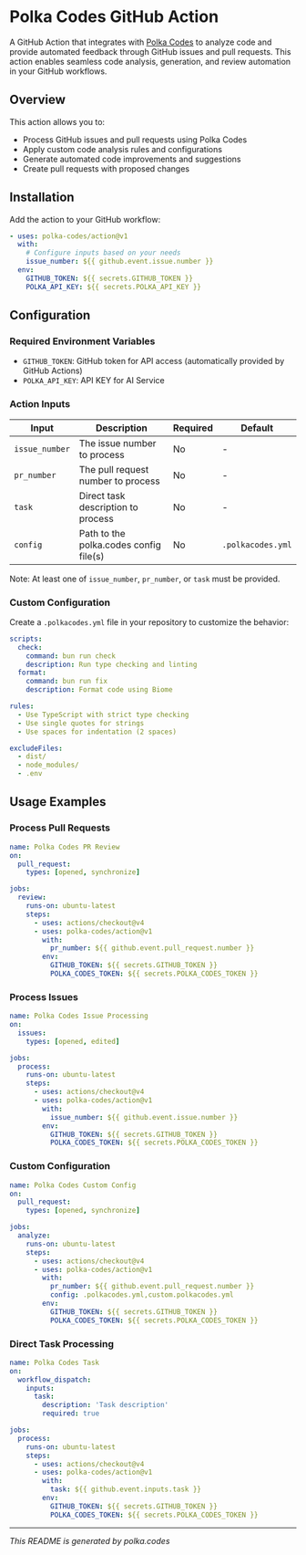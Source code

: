 # Polka Codes GitHub Action

A GitHub Action that integrates with [Polka Codes](https://github.com/polka-codes/polka-codes) to analyze code and provide automated feedback through GitHub issues and pull requests. This action enables seamless code analysis, generation, and review automation in your GitHub workflows.

## Overview

This action allows you to:
- Process GitHub issues and pull requests using Polka Codes
- Apply custom code analysis rules and configurations
- Generate automated code improvements and suggestions
- Create pull requests with proposed changes

## Installation

Add the action to your GitHub workflow:

```yaml
- uses: polka-codes/action@v1
  with:
    # Configure inputs based on your needs
    issue_number: ${{ github.event.issue.number }}
  env:
    GITHUB_TOKEN: ${{ secrets.GITHUB_TOKEN }}
    POLKA_API_KEY: ${{ secrets.POLKA_API_KEY }}
```

## Configuration

### Required Environment Variables

- `GITHUB_TOKEN`: GitHub token for API access (automatically provided by GitHub Actions)
- `POLKA_API_KEY`: API KEY for AI Service

### Action Inputs

| Input | Description | Required | Default |
|-------|-------------|----------|---------|
| `issue_number` | The issue number to process | No | - |
| `pr_number` | The pull request number to process | No | - |
| `task` | Direct task description to process | No | - |
| `config` | Path to the polka.codes config file(s) | No | `.polkacodes.yml` |

Note: At least one of `issue_number`, `pr_number`, or `task` must be provided.

### Custom Configuration

Create a `.polkacodes.yml` file in your repository to customize the behavior:

```yaml
scripts:
  check:
    command: bun run check
    description: Run type checking and linting
  format:
    command: bun run fix
    description: Format code using Biome

rules:
  - Use TypeScript with strict type checking
  - Use single quotes for strings
  - Use spaces for indentation (2 spaces)

excludeFiles:
  - dist/
  - node_modules/
  - .env
```

## Usage Examples

### Process Pull Requests

```yaml
name: Polka Codes PR Review
on:
  pull_request:
    types: [opened, synchronize]

jobs:
  review:
    runs-on: ubuntu-latest
    steps:
      - uses: actions/checkout@v4
      - uses: polka-codes/action@v1
        with:
          pr_number: ${{ github.event.pull_request.number }}
        env:
          GITHUB_TOKEN: ${{ secrets.GITHUB_TOKEN }}
          POLKA_CODES_TOKEN: ${{ secrets.POLKA_CODES_TOKEN }}
```

### Process Issues

```yaml
name: Polka Codes Issue Processing
on:
  issues:
    types: [opened, edited]

jobs:
  process:
    runs-on: ubuntu-latest
    steps:
      - uses: actions/checkout@v4
      - uses: polka-codes/action@v1
        with:
          issue_number: ${{ github.event.issue.number }}
        env:
          GITHUB_TOKEN: ${{ secrets.GITHUB_TOKEN }}
          POLKA_CODES_TOKEN: ${{ secrets.POLKA_CODES_TOKEN }}
```

### Custom Configuration

```yaml
name: Polka Codes Custom Config
on:
  pull_request:
    types: [opened, synchronize]

jobs:
  analyze:
    runs-on: ubuntu-latest
    steps:
      - uses: actions/checkout@v4
      - uses: polka-codes/action@v1
        with:
          pr_number: ${{ github.event.pull_request.number }}
          config: .polkacodes.yml,custom.polkacodes.yml
        env:
          GITHUB_TOKEN: ${{ secrets.GITHUB_TOKEN }}
          POLKA_CODES_TOKEN: ${{ secrets.POLKA_CODES_TOKEN }}
```

### Direct Task Processing

```yaml
name: Polka Codes Task
on:
  workflow_dispatch:
    inputs:
      task:
        description: 'Task description'
        required: true

jobs:
  process:
    runs-on: ubuntu-latest
    steps:
      - uses: actions/checkout@v4
      - uses: polka-codes/action@v1
        with:
          task: ${{ github.event.inputs.task }}
        env:
          GITHUB_TOKEN: ${{ secrets.GITHUB_TOKEN }}
          POLKA_CODES_TOKEN: ${{ secrets.POLKA_CODES_TOKEN }}
```

---
*This README is generated by polka.codes*
